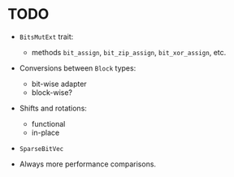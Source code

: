 # TODO

  - `BitsMutExt` trait:
      - methods `bit_assign`, `bit_zip_assign`, `bit_xor_assign`, 
      etc.
    
  - Conversions between `Block` types:
      - bit-wise adapter
      - block-wise?
    
  - Shifts and rotations:
      - functional
      - in-place

  - `SparseBitVec`
  
  - Always more performance comparisons.
  
